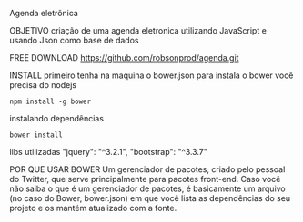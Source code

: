 Agenda eletrônica

OBJETIVO
criação de uma agenda eletronica utilizando JavaScript e usando Json como base de dados

FREE DOWNLOAD 
https://github.com/robsonprod/agenda.git

INSTALL
primeiro tenha na maquina o bower.json 
para instala o bower você precisa do nodejs 

	npm install -g bower

instalando dependências

	bower install 

libs utilizadas
	"jquery": "^3.2.1",
    "bootstrap": "^3.3.7"

POR QUE USAR BOWER
Um gerenciador de pacotes, criado pelo pessoal do Twitter, que serve principalmente para pacotes front-end. Caso você não saiba o que é um gerenciador de pacotes, é basicamente um arquivo (no caso do Bower, bower.json) em que você lista as dependências do seu projeto e os mantém atualizado com a fonte.